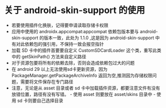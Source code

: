 # 关于 android-skin-support 的使用

 - 若要使用插件化换肤，记得要申请读取存储卡权限
 - 应用中使用的 androidx.appcompat:appcompat 依赖包版本要与 android-skin-support 的版本一致，此处为 1.1.0 ,这是因为 android-skin-support 中有对此依赖包的强引用，不保持一致会报空指针
 - 加载 SD 卡中的插件首要要自定义 CustomSDCardLoader 这个类，重写此类中的 getSkinPath() 方法来自定义路径
 - 对于资源包要将所有的依赖去除，否则会造成依赖包过大的问题
 - 在 android 29 以上无法使用sd卡更新资源，因为 PackageManager.getPackageArchiveInfo 返回为空,推测因为存储权限问题，需要将文件保存在专门路径
 - 注意，无论是从 asset 目录或者 sd 卡中加载插件资源，都要注意文件有没有放错位置，路径有没有写错。
        - 使用 asset 则要放在 asset/skins 目录中
        - 使用 sd 卡则要自己选择目录
